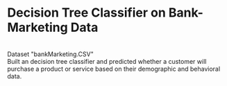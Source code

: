# Decision Tree Classifier on Bank-Marketing Data
 <br>
Dataset "bankMarketing.CSV"<BR>
Built an decision tree classifier and predicted whether a customer will purchase a product or service based on their demographic and behavioral data.
<br>
